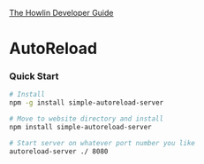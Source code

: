 

[The Howlin Developer Guide](../home.md)





# AutoReload




### Quick Start


```bash
# Install
npm -g install simple-autoreload-server

# Move to website directory and install
npm install simple-autoreload-server

# Start server on whatever port number you like
autoreload-server ./ 8080
```
